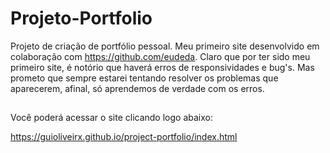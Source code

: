 # Projeto-Portfolio

 Projeto de criação de portfólio pessoal. Meu primeiro site desenvolvido em colaboração com https://github.com/eudeda.
 Claro que por ter sido meu primeiro site, é notório que haverá erros de responsividades e bug's. Mas prometo que sempre estarei tentando resolver os problemas que aparecerem, afinal, só aprendemos de verdade com os erros.
 
##

Você poderá acessar o site clicando logo abaixo:

https://guioliveirx.github.io/project-portfolio/index.html
